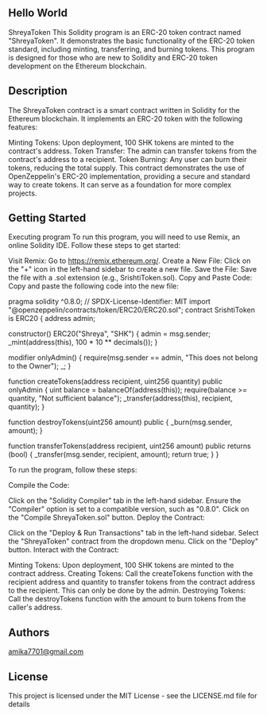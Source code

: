 ## Hello World

ShreyaToken This Solidity program is an ERC-20 token contract named "ShreyaToken". It demonstrates the basic functionality of the ERC-20 token standard, including minting, transferring, and burning tokens. This program is designed for those who are new to Solidity and ERC-20 token development on the Ethereum blockchain.


## Description

The ShreyaToken contract is a smart contract written in Solidity for the Ethereum blockchain. It implements an ERC-20 token with the following features:

Minting Tokens: Upon deployment, 100 SHK tokens are minted to the contract's address. Token Transfer: The admin can transfer tokens from the contract's address to a recipient. Token Burning: Any user can burn their tokens, reducing the total supply. This contract demonstrates the use of OpenZeppelin's ERC-20 implementation, providing a secure and standard way to create tokens. It can serve as a foundation for more complex projects.
## Getting Started

Executing program To run this program, you will need to use Remix, an online Solidity IDE. Follow these steps to get started:

Visit Remix: Go to https://remix.ethereum.org/. Create a New File: Click on the "+" icon in the left-hand sidebar to create a new file. Save the File: Save the file with a .sol extension (e.g., SrishtiToken.sol). Copy and Paste Code: Copy and paste the following code into the new file:

pragma solidity ^0.8.0; // SPDX-License-Identifier: MIT import "@openzeppelin/contracts/token/ERC20/ERC20.sol"; contract SrishtiToken is ERC20 { address admin;

constructor() ERC20("Shreya", "SHK") {
    admin = msg.sender;
    _mint(address(this), 100 * 10 ** decimals());
}

modifier onlyAdmin() {
    require(msg.sender == admin, "This does not belong to the Owner");
    _;
}

function createTokens(address recipient, uint256 quantity) public onlyAdmin {
    uint balance = balanceOf(address(this));
    require(balance >= quantity, "Not sufficient balance");
    _transfer(address(this), recipient, quantity);
}

function destroyTokens(uint256 amount) public {
    _burn(msg.sender, amount);
}

function transferTokens(address recipient, uint256 amount) public returns (bool) {
    _transfer(msg.sender, recipient, amount);
    return true;
}
}

To run the program, follow these steps:

Compile the Code:

Click on the "Solidity Compiler" tab in the left-hand sidebar. Ensure the "Compiler" option is set to a compatible version, such as "0.8.0". Click on the "Compile ShreyaToken.sol" button. Deploy the Contract:

Click on the "Deploy & Run Transactions" tab in the left-hand sidebar. Select the "ShreyaToken" contract from the dropdown menu. Click on the "Deploy" button. Interact with the Contract:

Minting Tokens: Upon deployment, 100 SHK tokens are minted to the contract address. Creating Tokens: Call the createTokens function with the recipient address and quantity to transfer tokens from the contract address to the recipient. This can only be done by the admin. Destroying Tokens: Call the destroyTokens function with the amount to burn tokens from the caller's address.
## Authors

 amika7701@gmail.com
## License

This project is licensed under the MIT License - see the LICENSE.md file for details
